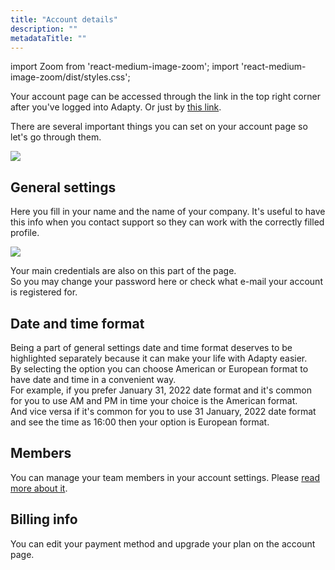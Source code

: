 ```yaml
---
title: "Account details"
description: ""
metadataTitle: ""
---
```


import Zoom from 'react-medium-image-zoom';
import 'react-medium-image-zoom/dist/styles.css';

Your account page can be accessed through the link in the top right corner after you've logged into Adapty. Or just by [this link](https://app.adapty.io/account).

There are several important things you can set on your account page so let's go through them. 


<Zoom>
  <img src={require('./img/27b3508-CleanShot_2022-12-21_at_20.47.10.png').default}
  style={{
    border: '1px solid #727272', /* border width and color */
    width: '700px', /* image width */
    display: 'block', /* for alignment */
    margin: '0 auto' /* center alignment */
  }}
/>
</Zoom>





## General settings

Here you fill in your name and the name of your company. It's useful to have this info when you contact support so they can work with the correctly filled profile.


<Zoom>
  <img src={require('./img/c48cdeb-CleanShot_2022-12-22_at_08.24.40.png').default}
  style={{
    border: '1px solid #727272', /* border width and color */
    width: '700px', /* image width */
    display: 'block', /* for alignment */
    margin: '0 auto' /* center alignment */
  }}
/>
</Zoom>





Your main credentials are also on this part of the page.  
So you may change your password here or check what e-mail your account is registered for. 

## Date and time format

Being a part of general settings date and time format deserves to be highlighted separately because it can make your life with Adapty easier.  
By selecting the option you can choose American or European format to have date and time in a convenient way.  
For example, if you prefer January 31, 2022 date format and it's common for you to use AM and PM in time your choice is the American format.  
And vice versa if it's common for you to use 31 January, 2022 date format and see the time as 16:00 then your option is European format.

## Members

You can manage your team members in your account settings. Please [read more about it](members-settings).

## Billing info

You can edit your payment method and upgrade your plan on the account page.